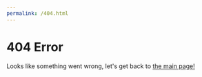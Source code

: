 ```yaml
---
permalink: /404.html
---
```

<h1>404 Error</h1>
<p>Looks like something went wrong, let's get back to <a href="https://www.noahpark.xyz/">the main page!</a></p>
